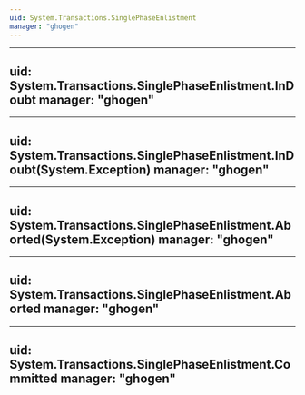 ```yaml
---
uid: System.Transactions.SinglePhaseEnlistment
manager: "ghogen"
---
```


---
uid: System.Transactions.SinglePhaseEnlistment.InDoubt
manager: "ghogen"
---

---
uid: System.Transactions.SinglePhaseEnlistment.InDoubt(System.Exception)
manager: "ghogen"
---

---
uid: System.Transactions.SinglePhaseEnlistment.Aborted(System.Exception)
manager: "ghogen"
---

---
uid: System.Transactions.SinglePhaseEnlistment.Aborted
manager: "ghogen"
---

---
uid: System.Transactions.SinglePhaseEnlistment.Committed
manager: "ghogen"
---
